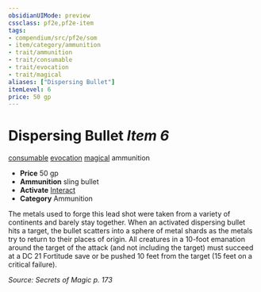 ```yaml
---
obsidianUIMode: preview
cssclass: pf2e,pf2e-item
tags:
- compendium/src/pf2e/som
- item/category/ammunition
- trait/ammunition
- trait/consumable
- trait/evocation
- trait/magical
aliases: ["Dispersing Bullet"]
itemLevel: 6
price: 50 gp
---
```

# Dispersing Bullet *Item 6*  
[consumable](../../../rules/traits/consumable.md)  [evocation](../../../rules/traits/evocation.md)  [magical](../../../rules/traits/magical.md)  ammunition  

- **Price** 50 gp
- **Ammunition** sling bullet
- **Activate** [Interact](../../../rules/actions/interact.md)
- **Category** Ammunition

The metals used to forge this lead shot were taken from a variety of continents and barely stay together. When an activated dispersing bullet hits a target, the bullet scatters into a sphere of metal shards as the metals try to return to their places of origin. All creatures in a 10-foot emanation around the target of the attack (and not including the target) must succeed at a DC 21 Fortitude save or be pushed 10 feet from the target (15 feet on a critical failure).

*Source: Secrets of Magic p. 173*